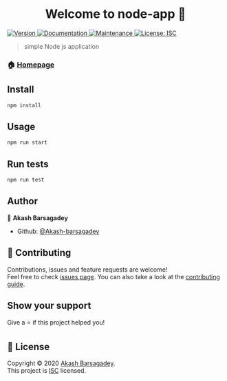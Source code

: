 <h1 align="center">Welcome to node-app 👋</h1>
<p>
  <a href="https://www.npmjs.com/package/node-app" target="_blank">
    <img alt="Version" src="https://img.shields.io/npm/v/node-app.svg">
  </a>
  <a href="https://github.com/Akash-barsagadey/node-app#readme" target="_blank">
    <img alt="Documentation" src="https://img.shields.io/badge/documentation-yes-brightgreen.svg" />
  </a>
  <a href="https://github.com/Akash-barsagadey/node-app/graphs/commit-activity" target="_blank">
    <img alt="Maintenance" src="https://img.shields.io/badge/Maintained%3F-yes-green.svg" />
  </a>
  <a href="https://github.com/Akash-barsagadey/node-app/blob/master/LICENSE" target="_blank">
    <img alt="License: ISC" src="https://img.shields.io/github/license/Akash-barsagadey/node-app" />
  </a>
</p>

> simple Node js application

### 🏠 [Homepage](https://github.com/Akash-barsagadey/node-app#readme)

## Install

```sh
npm install
```

## Usage

```sh
npm run start
```

## Run tests

```sh
npm run test
```

## Author

👤 **Akash Barsagadey**

-   Github: [@Akash-barsagadey](https://github.com/Akash-barsagadey)

## 🤝 Contributing

Contributions, issues and feature requests are welcome!<br />Feel free to check [issues page](https://github.com/Akash-barsagadey/node-app/issues). You can also take a look at the [contributing guide](https://github.com/Akash-barsagadey/node-app/blob/master/CONTRIBUTING.md).

## Show your support

Give a ⭐️ if this project helped you!

## 📝 License

Copyright © 2020 [Akash Barsagadey](https://github.com/Akash-barsagadey).<br />
This project is [ISC](https://github.com/Akash-barsagadey/node-app/blob/master/LICENSE) licensed.
